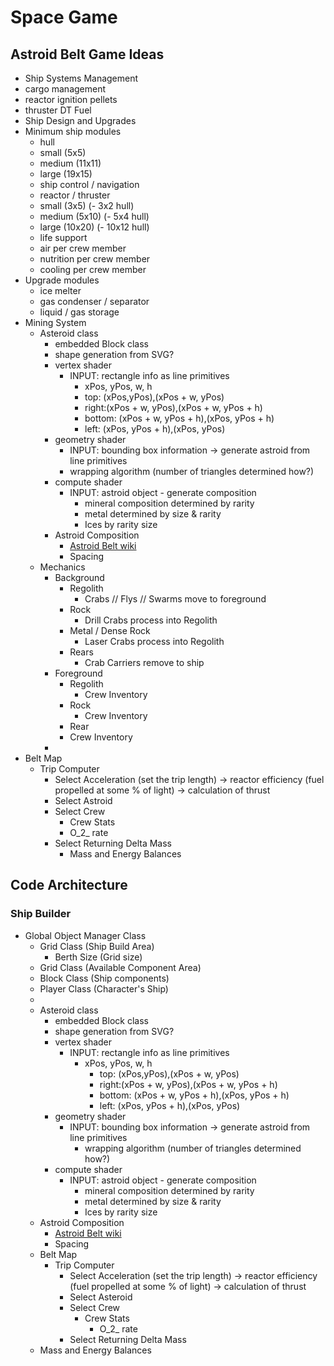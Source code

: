 # Space Game


## Astroid Belt Game Ideas

- Ship Systems Management
- cargo management
- reactor ignition pellets
- thruster DT Fuel
- Ship Design and Upgrades
- Minimum ship modules
  - hull
  - small (5x5)
  - medium (11x11)
  - large (19x15)
  - ship control / navigation
  - reactor / thruster
  - small (3x5) (- 3x2 hull)
  - medium (5x10) (- 5x4 hull)
  - large (10x20) (- 10x12 hull)
  - life support
  - air per crew member
  - nutrition per crew member
  - cooling per crew member
- Upgrade modules
  - ice melter
  - gas condenser / separator
  - liquid / gas storage
- Mining System
  - Asteroid class
    - embedded Block class
    - shape generation from SVG?
    - vertex shader
      - INPUT: rectangle info as line primitives
        - xPos, yPos, w, h
        - top: (xPos,yPos),(xPos + w, yPos)
        - right:(xPos + w, yPos),(xPos + w, yPos + h)
        - bottom: (xPos + w, yPos + h),(xPos, yPos + h)
        - left: (xPos, yPos + h),(xPos, yPos)
    - geometry shader
      - INPUT: bounding box information -> generate astroid from line primitives
      - wrapping algorithm (number of triangles determined how?)
    - compute shader
      - INPUT: astroid object - generate composition
        - mineral composition determined by rarity
        - metal determined by size & rarity
        - Ices by rarity size
    - Astroid Composition
      - [Astroid Belt wiki](https://en.wikipedia.org/wiki/Asteroid_belt#:~:text=The%20absolute%20magnitudes%20of%20most,asteroids%20might%20be%20even%20closer.)
      - Spacing
  - Mechanics
    - Background
      - Regolith
        - Crabs // Flys // Swarms move to foreground
      - Rock
        - Drill Crabs process into Regolith
      - Metal / Dense Rock
        - Laser Crabs process into Regolith
      - Rears
        - Crab Carriers remove to ship
    - Foreground
      - Regolith
        - Crew Inventory
      - Rock
        - Crew Inventory
      - Rear
      - Crew Inventory
    - 
- Belt Map
  - Trip Computer
    - Select Acceleration (set the trip length) -> reactor efficiency (fuel propelled at some % of light) -> calculation of thrust
    - Select Astroid
    - Select Crew
      - Crew Stats
      - O_2_ rate
    - Select Returning Delta Mass
      - Mass and Energy Balances

## Code Architecture

### Ship Builder

- Global Object Manager Class
  - Grid Class (Ship Build Area)
    - Berth Size (Grid size)
  - Grid Class (Available Component Area)
  - Block Class (Ship components)
  - Player Class (Character's Ship)
  -
  - Asteroid class
    - embedded Block class
    - shape generation from SVG?
    - vertex shader
      - INPUT: rectangle info as line primitives
        - xPos, yPos, w, h
          - top: (xPos,yPos),(xPos + w, yPos)
          - right:(xPos + w, yPos),(xPos + w, yPos + h)
          - bottom: (xPos + w, yPos + h),(xPos, yPos + h)
          - left: (xPos, yPos + h),(xPos, yPos)
    - geometry shader
      - INPUT: bounding box information -> generate astroid from line primitives
        - wrapping algorithm (number of triangles determined how?)
    - compute shader
      - INPUT: astroid object - generate composition
        - mineral composition determined by rarity
        - metal determined by size & rarity
        - Ices by rarity size
  - Astroid Composition
    - [Astroid Belt wiki](https://en.wikipedia.org/wiki/Asteroid_belt#:~:text=The%20absolute%20magnitudes%20of%20most,asteroids%20might%20be%20even%20closer.)
    - Spacing
  - Belt Map
    - Trip Computer
      - Select Acceleration (set the trip length) -> reactor efficiency (fuel propelled at some % of light) -> calculation of thrust
      - Select Asteroid
      - Select Crew
        - Crew Stats
          - O_2_ rate
      - Select Returning Delta Mass
  - Mass and Energy Balances
